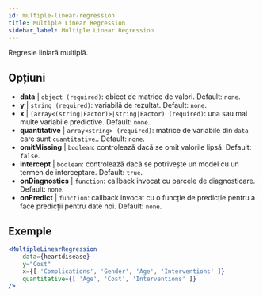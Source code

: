 ```yaml
---
id: multiple-linear-regression
title: Multiple Linear Regression
sidebar_label: Multiple Linear Regression
---
```


Regresie liniară multiplă.

## Opțiuni

* __data__ | `object (required)`: obiect de matrice de valori. Default: `none`.
* __y__ | `string (required)`: variabilă de rezultat. Default: `none`.
* __x__ | `(array<(string|Factor)>|string|Factor) (required)`: una sau mai multe variabile predictive. Default: `none`.
* __quantitative__ | `array<string> (required)`: matrice de variabile din `data` care sunt `cuantitative`.. Default: `none`.
* __omitMissing__ | `boolean`: controlează dacă se omit valorile lipsă. Default: `false`.
* __intercept__ | `boolean`: controlează dacă se potrivește un model cu un termen de interceptare. Default: `true`.
* __onDiagnostics__ | `function`: callback invocat cu parcele de diagnosticare. Default: `none`.
* __onPredict__ | `function`: callback invocat cu o funcție de predicție pentru a face predicții pentru date noi. Default: `none`.


## Exemple

```jsx live
<MultipleLinearRegression 
    data={heartdisease} 
    y="Cost"
    x={[ 'Complications', 'Gender', 'Age', 'Interventions' ]}
    quantitative={[ 'Age', 'Cost', 'Interventions' ]}
/>
```

